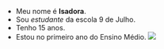 - Meu nome é **Isadora**. 
- Sou _estudante_ da escola 9 de Julho.
- Tenho 15 anos.
- Estou no primeiro ano do Ensino Médio.
![](https://media0.giphy.com/media/v1.Y2lkPTc5MGI3NjExbXB3MHltcDJkMGxjZTNzeGRxdjNxeWV5a3B1bnZoY2lvbHd0YXRsNSZlcD12MV9pbnRlcm5hbF9naWZfYnlfaWQmY3Q9Zw/NXXyp1mABMwQuPBlE0/giphy.webp)
